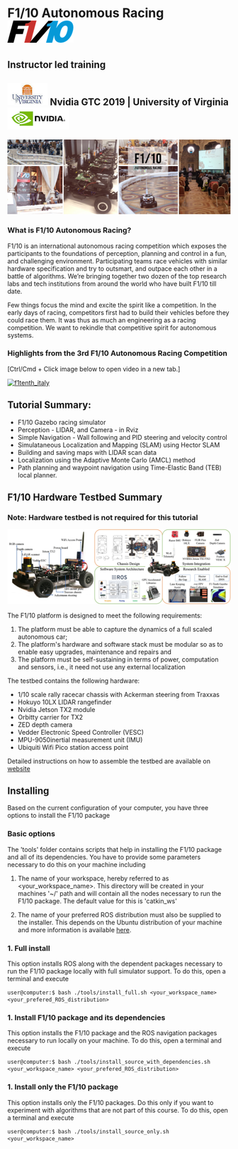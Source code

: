 # F1/10 Autonomous Racing  ![alt text](assets/images/f110logo.png "f1tenth GTC")
## Instructor led training
## ![alt text](assets/images/uva.jpg "f1tenth-UVA") Nvidia GTC 2019 | University of Virginia  ![alt text](assets/images/nvidia-logo.png "f1tenth-GTC")

![](assets/images/banner.jpg)

### What is F1/10 Autonomous Racing?

F1/10 is an international autonomous racing competition which exposes the participants to the foundations of perception, planning and control in a fun, and challenging environment. Participating teams race vehicles with similar hardware specification and try to outsmart, and outpace each other in a battle of algorithms. We’re bringing together two dozen of the top research labs and tech institutions from around the world who have built F1/10 till date.

Few things focus the mind and excite the spirit like a competition. In the early days of racing, competitors first had to build their vehicles before they could race them. It was thus as much an engineering as a racing competition. We want to rekindle that competitive spirit for autonomous systems.

### Highlights from the 3rd F1/10 Autonomous Racing Competition

[Ctrl/Cmd + Click image below to open video in a new tab.]

[![f1tenth_italy](http://img.youtube.com/vi/VlE2Wb_XhoQ/0.jpg)](http://www.youtube.com/watch?v=VlE2Wb_XhoQ "F1/10 Autonomous Racing Competition 2018 - Torino, Italy")

## Tutorial Summary:
- F1/10 Gazebo racing simulator
- Perception - LIDAR, and Camera - in Rviz
- Simple Navigation - Wall following and PID steering and velocity control
- Simulataneous Localization and Mapping (SLAM) using Hector SLAM
- Building and saving maps with LIDAR scan data
- Localization using the Adaptive Monte Carlo (AMCL) method
- Path planning and waypoint navigation using Time-Elastic Band (TEB) local planner.


## F1/10 Hardware Testbed Summary
### Note: Hardware testbed is not required for this tutorial

![](assets/images/testbed.png)

The F1/10 platform is designed to meet the following requirements:

1. The platform must be able to capture the  dynamics  of  a  full  scaled  autonomous car;  
2.  The platform's hardware and software stack must be modular so as to enable easy upgrades, maintenance and repairs and
3. The platform must be self-sustaining in terms of power, computation and sensors, i.e., it need not use any external localization

The testbed contains the following hardware:

* 1/10 scale rally racecar chassis with Ackerman steering from Traxxas
* Hokuyo 10LX LIDAR rangefinder
* Nvidia Jetson TX2 module
* Orbitty carrier for TX2
* ZED depth camera
* Vedder Electronic Speed Controller (VESC)
* MPU-9050inertial measurement unit (IMU)
* Ubiquiti Wifi Pico station access point

Detailed instructions on how to assemble the testbed are available on [website](f1tenth.org)

## Installing

Based on the current configuration of your computer, you have three options to install the F1/10 package

### Basic options

The 'tools' folder contains scripts that help in installing the F1/10 package and all of its dependencies. You have to provide some parameters necessary to do this on your machine including

1. The name of your workspace, hereby referred to as <your_workspace_name>. This directory will be created in your machines '~/' path and will contain  all the nodes necessary to run the F1/10 package. The default value for this is 'catkin_ws'

2. The name of your preferred ROS distribution must also be supplied to the installer. This depends on the Ubuntu distribution of your machine and more information is available [here](http://wiki.ros.org/ROS/Installation).

### 1. Full install

This option installs ROS along with the dependent packages necessary to run the F1/10 package locally with full simulator support. To do this, open a terminal and execute
```console
user@computer:$ bash ./tools/install_full.sh <your_workspace_name> <your_prefered_ROS_distribution>
```

### 1. Install F1/10 package and its dependencies

This option installs the F1/10 package and the ROS navigation packages necessary to run locally on your machine. To do this, open a terminal and execute
```console
user@computer:$ bash ./tools/install_source_with_dependencies.sh <your_workspace_name> <your_prefered_ROS_distribution>
```

### 1. Install only the F1/10 package

This option installs only the F1/10 packages. Do this only if you want to experiment with algorithms that are not part of this course. To do this, open a terminal and execute
```console
user@computer:$ bash ./tools/install_source_only.sh <your_workspace_name>
```
